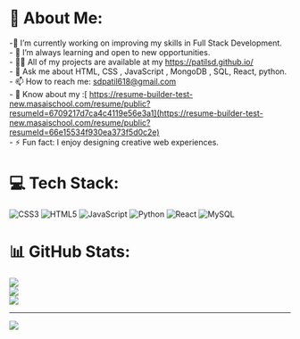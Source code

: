 # 💫 About Me:
-🔭 I’m currently working on improving my skills in Full Stack Development.<br>- 🌱 I’m always learning and open to new opportunities.<br>- 👨‍💻 All of my projects are available at my https://patilsd.github.io/<br>- 💬 Ask me about HTML, CSS , JavaScript , MongoDB , SQL, React, python.<br>- 📫 How to reach me: sdpatil618@gmail.com<br>- 📄 Know about my :[ https://resume-builder-test-new.masaischool.com/resume/public?resumeId=6709217d7ca4c4119e56e3a1](https://resume-builder-test-new.masaischool.com/resume/public?resumeId=66e15534f930ea373f5d0c2e)<br>- ⚡ Fun fact: I enjoy designing creative web experiences.

# 💻 Tech Stack:
![CSS3](https://img.shields.io/badge/css3-%231572B6.svg?style=for-the-badge&logo=css3&logoColor=white) ![HTML5](https://img.shields.io/badge/html5-%23E34F26.svg?style=for-the-badge&logo=html5&logoColor=white) ![JavaScript](https://img.shields.io/badge/javascript-%23323330.svg?style=for-the-badge&logo=javascript&logoColor=%23F7DF1E) ![Python](https://img.shields.io/badge/python-3670A0?style=for-the-badge&logo=python&logoColor=ffdd54) ![React](https://img.shields.io/badge/react-%2320232a.svg?style=for-the-badge&logo=react&logoColor=%2361DAFB) ![MySQL](https://img.shields.io/badge/mysql-4479A1.svg?style=for-the-badge&logo=mysql&logoColor=white)
# 📊 GitHub Stats:
![](https://github-readme-stats.vercel.app/api?username=patilsd&theme=dark&hide_border=false&include_all_commits=false&count_private=false)<br/>
![](https://github-readme-streak-stats.herokuapp.com/?user=patilsd&theme=dark&hide_border=false)<br/>
![](https://github-readme-stats.vercel.app/api/top-langs/?username=patilsd&theme=dark&hide_border=false&include_all_commits=false&count_private=false&layout=compact)

---
[![](https://visitcount.itsvg.in/api?id=patilsd&icon=0&color=0)](https://visitcount.itsvg.in)

<!-- Proudly created with GPRM ( https://gprm.itsvg.in ) -->
